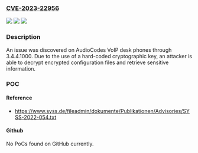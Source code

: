 ### [CVE-2023-22956](https://cve.mitre.org/cgi-bin/cvename.cgi?name=CVE-2023-22956)
![](https://img.shields.io/static/v1?label=Product&message=n%2Fa&color=blue)
![](https://img.shields.io/static/v1?label=Version&message=n%2Fa&color=blue)
![](https://img.shields.io/static/v1?label=Vulnerability&message=n%2Fa&color=brighgreen)

### Description

An issue was discovered on AudioCodes VoIP desk phones through 3.4.4.1000. Due to the use of a hard-coded cryptographic key, an attacker is able to decrypt encrypted configuration files and retrieve sensitive information.

### POC

#### Reference
- https://www.syss.de/fileadmin/dokumente/Publikationen/Advisories/SYSS-2022-054.txt

#### Github
No PoCs found on GitHub currently.

